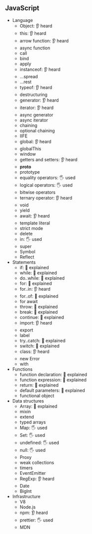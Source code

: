 ## JavaScript

- Language
  - Object: 👂 heard
  - this: 👂 heard
  - arrow function: 👂 heard
  - async function
  - call
  - bind
  - apply
  - instanceof: 👂 heard
  - ...spread
  - ...rest
  - typeof: 👂 heard
  - destructuring
  - generator: 👂 heard
  - iterator: 👂 heard
  - async generator
  - async iterator
  - chaining
  - optional chaining
  - IIFE
  - global: 👂 heard
  - globalThis
  - window
  - getters and setters: 👂 heard
  - __proto__
  - prototype
  - equality operators: 🖐️ used
  - logical operators: 🖐️ used
  - bitwise operators
  - ternary operator: 👂 heard
  - void
  - yield
  - await: 👂 heard
  - template literal
  - strict mode
  - delete
  - in: 🖐️ used
  - super
  - Symbol
  - Reflect
- Statements
  - if: 🙋 explained
  - while: 🙋 explained
  - do..while: 🙋 explained
  - for: 🙋 explained
  - for..in: 👂 heard
  - for..of: 🙋 explained
  - for await
  - throw: 🙋 explained
  - break: 🙋 explained
  - continue: 🙋 explained
  - import: 👂 heard
  - export
  - label
  - try..catch: 🙋 explained
  - switch: 🙋 explained
  - class: 👂 heard
  - new Error
  - with
- Functions
  - function declaration: 🙋 explained
  - function expression: 🙋 explained
  - return: 🙋 explained
  - default parameters: 🙋 explained
  - functional object
- Data structures
  - Array: 🙋 explained
  - mixin
  - extend
  - typed arrays
  - Map: 🖐️ used
  - Set: 🖐️ used
  - undefined: 🖐️ used
  - null: 🖐️ used
  - Proxy
  - weak collections
  - timers
  - EventEmitter
  - RegExp: 👂 heard
  - Date
  - BigInt
- Infrastructure
  - V8
  - Node.js
  - npm: 👂 heard
  - prettier: 🖐️ used
  - MDN

